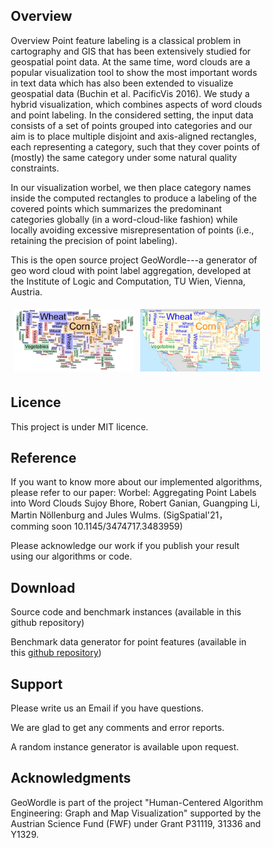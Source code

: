 <script src="https://cdn.mathjax.org/mathjax/latest/MathJax.js?config=TeX-AMS-MML_HTMLorMML" type="text/javascript"></script>
<style>
* {
  box-sizing: border-box;
}

.column {
  float: left;
  width: 50%;
  padding: 5px;
}

/* Clearfix (clear floats) */
.row::after {
  content: "";
  clear: both;
  display: table;
}
</style>

## Overview
Overview
Point feature labeling is a classical problem in cartography and GIS that has been extensively studied for geospatial point data.
At the same time, word clouds are a popular visualization tool to show the most important words in text data which has also been extended to visualize geospatial data (Buchin et al. PacificVis 2016).
We study a hybrid visualization, which combines aspects of word clouds and point labeling.
In the considered setting, the input data consists of a set of points grouped into categories and our aim is to place multiple disjoint and axis-aligned rectangles, each representing a category, such that they cover points of (mostly) the same category under some natural quality constraints.

In our visualization worbel, we then place category names inside the computed rectangles to produce a labeling of the covered points which summarizes the predominant categories globally (in a word-cloud-like fashion) while locally avoiding excessive misrepresentation of points (i.e., retaining the precision of point labeling). 


This is the open source project GeoWordle---a generator of geo word cloud with point label aggregation, developed at the Institute of Logic and Computation, TU Wien, Vienna, Austria. 
<div class="row">
  <div class="column">
    <img src="us_crop_box.jpg" width="500">
  </div>
  <div class="column">
    <img src="us_crop_map.jpg" width="500"> 
  </div>
</div>



## Licence
This project is under MIT licence.

## Reference
If you want to know more about our implemented algorithms, please refer to our paper:
Worbel: Aggregating Point Labels into Word Clouds
Sujoy Bhore, Robert Ganian, Guangping Li, Martin Nöllenburg and Jules Wulms. (SigSpatial'21， comming soon 10.1145/3474717.3483959) 

Please acknowledge our work if you publish your result using our algorithms or code.

## Download
Source code and benchmark instances (available in this github repository)

Benchmark data generator for point features (available in this [github repository](https://github.com/dyna-mis/geowordle_input_generator.git))

## Support
Please write us an Email if you have questions.

We are glad to get any comments and error reports.

A random instance generator is available upon request.

## Acknowledgments
GeoWordle is part of the project "Human-Centered Algorithm Engineering: Graph and Map Visualization" supported by the Austrian Science Fund (FWF) under Grant P31119, 31336 and Y1329.
